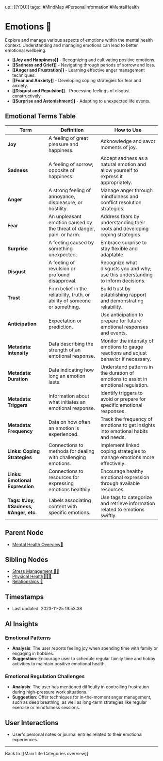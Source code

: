 
up:: [[YOU]]
tags:: #MindMap #PersonalInformation #MentalHealth

# Emotions 🧠

Explore and manage various aspects of emotions within the mental health context. Understanding and managing emotions can lead to better emotional wellbeing.

- **[[Joy and Happiness]]** - Recognizing and cultivating positive emotions.
- **[[Sadness and Grief]]** - Navigating through periods of sorrow and loss.
- **[[Anger and Frustration]]** - Learning effective anger management techniques.
- **[[Fear and Anxiety]]** - Developing coping strategies for fear and anxiety.
- **[[Disgust and Repulsion]]** - Processing feelings of disgust constructively.
- **[[Surprise and Astonishment]]** - Adapting to unexpected life events.

## Emotional Terms Table

| Term | Definition | How to Use |
| --- | --- | --- |
| **Joy** | A feeling of great pleasure and happiness. | Acknowledge and savor moments of joy. |
| **Sadness** | A feeling of sorrow; opposite of happiness. | Accept sadness as a natural emotion and allow yourself to express it appropriately. |
| **Anger** | A strong feeling of annoyance, displeasure, or hostility. | Manage anger through mindfulness and conflict resolution strategies. |
| **Fear** | An unpleasant emotion caused by the threat of danger, pain, or harm. | Address fears by understanding their roots and developing coping strategies. |
| **Surprise** | A feeling caused by something unexpected. | Embrace surprise to stay flexible and adaptable. |
| **Disgust** | A feeling of revulsion or profound disapproval. | Recognize what disgusts you and why; use this understanding to inform decisions. |
| **Trust** | Firm belief in the reliability, truth, or ability of someone or something. | Build trust by establishing rapport and demonstrating reliability. |
| **Anticipation** | Expectation or prediction. | Use anticipation to prepare for future emotional responses and events. |
| **Metadata: Intensity** | Data describing the strength of an emotional response. | Monitor the intensity of emotions to gauge reactions and adjust behavior if necessary. |
| **Metadata: Duration** | Data indicating how long an emotion lasts. | Understand patterns in the duration of emotions to assist in emotional regulation. |
| **Metadata: Triggers** | Information about what initiates an emotional response. | Identify triggers to avoid or prepare for specific emotional responses. |
| **Metadata: Frequency** | Data on how often an emotion is experienced. | Track the frequency of emotions to get insights into emotional habits and needs. |
| **Links: Coping Strategies** | Connections to methods for dealing with challenging emotions. | Implement linked coping strategies to manage emotions more effectively. |
| **Links: Emotional Expression** | Connections to resources for expressing emotions healthily. | Encourage healthy emotional expression through available resources. |
| **Tags: #Joy, #Sadness, #Anger, etc.** | Labels associating content with specific emotions. | Use tags to categorize and retrieve information related to emotions swiftly. |

## Parent Node
- [Mental Health Overview🧠](#)

## Sibling Nodes
- [Stress Management 💆‍♂️](#)
- [Physical Health🧘🏻‍♂️](#)
- [Relationships 🫧](#)

## Timestamps
- Last updated: 2023-11-25 19:53:38

## AI Insights
### Emotional Patterns
- **Analysis**: The user reports feeling joy when spending time with family or engaging in hobbies.
- **Suggestion**: Encourage user to schedule regular family time and hobby activities to maintain positive emotional health.

### Emotional Regulation Challenges
- **Analysis**: The user has mentioned difficulty in controlling frustration during high-pressure work situations.
- **Suggestion**: Offer techniques for in-the-moment anger management, such as deep breathing, as well as long-term strategies like regular exercise or mindfulness sessions.

## User Interactions
- User's personal notes or journal entries related to their emotional experiences.

---

Back to [[Main Life Categories overview]]
